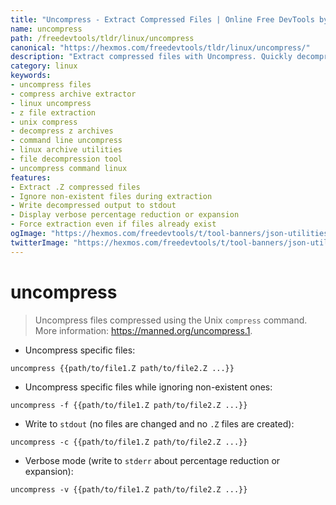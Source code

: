 ```yaml
---
title: "Uncompress - Extract Compressed Files | Online Free DevTools by Hexmos"
name: uncompress
path: /freedevtools/tldr/linux/uncompress
canonical: "https://hexmos.com/freedevtools/tldr/linux/uncompress/"
description: "Extract compressed files with Uncompress. Quickly decompress .Z archives on Linux, restoring original files with ease. Free online tool, no registration required."
category: linux
keywords:
- uncompress files
- compress archive extractor
- linux uncompress
- z file extraction
- unix compress
- decompress z archives
- command line uncompress
- linux archive utilities
- file decompression tool
- uncompress command linux
features:
- Extract .Z compressed files
- Ignore non-existent files during extraction
- Write decompressed output to stdout
- Display verbose percentage reduction or expansion
- Force extraction even if files already exist
ogImage: "https://hexmos.com/freedevtools/t/tool-banners/json-utilities-banner.png"
twitterImage: "https://hexmos.com/freedevtools/t/tool-banners/json-utilities-banner.png"
---
```


# uncompress

> Uncompress files compressed using the Unix `compress` command.
> More information: <https://manned.org/uncompress.1>.

- Uncompress specific files:

`uncompress {{path/to/file1.Z path/to/file2.Z ...}}`

- Uncompress specific files while ignoring non-existent ones:

`uncompress -f {{path/to/file1.Z path/to/file2.Z ...}}`

- Write to `stdout` (no files are changed and no `.Z` files are created):

`uncompress -c {{path/to/file1.Z path/to/file2.Z ...}}`

- Verbose mode (write to `stderr` about percentage reduction or expansion):

`uncompress -v {{path/to/file1.Z path/to/file2.Z ...}}`
